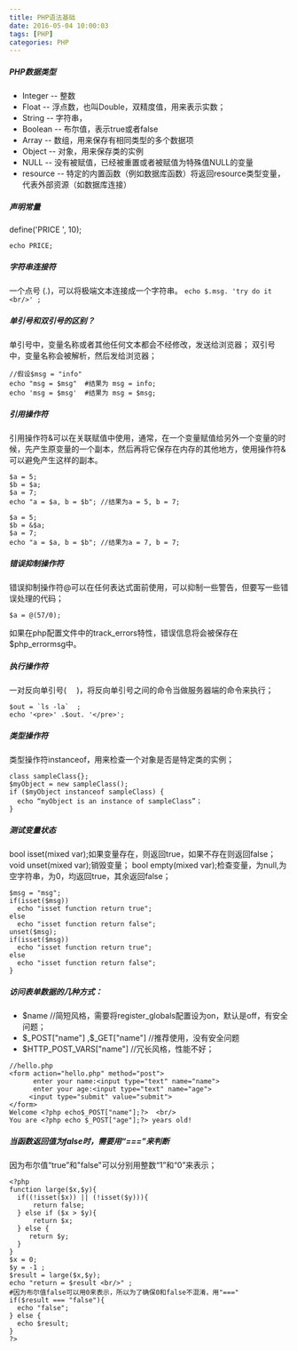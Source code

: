 ```yaml
---
title: PHP语法基础
date: 2016-05-04 10:00:03
tags: [PHP]
categories: PHP
---
```

##### PHP数据类型
- Integer  -- 整数
- Float  -- 浮点数，也叫Double，双精度值，用来表示实数；
- String -- 字符串，
- Boolean -- 布尔值，表示true或者false
- Array -- 数组，用来保存有相同类型的多个数据项
- Object -- 对象，用来保存类的实例
- NULL -- 没有被赋值，已经被重置或者被赋值为特殊值NULL的变量
- resource -- 特定的内置函数（例如数据库函数）将返回resource类型变量，代表外部资源（如数据库连接）

##### 声明常量
define('PRICE ', 10);
```
echo PRICE;
```
##### 字符串连接符
一个点号 (.)，可以将极端文本连接成一个字符串。
`echo $.msg. 'try do it <br/>' ;`

##### 单引号和双引号的区别？
单引号中，变量名称或者其他任何文本都会不经修改，发送给浏览器；
双引号中，变量名称会被解析，然后发给浏览器；
```
//假设$msg = "info"
echo "msg = $msg"  #结果为 msg = info;
echo 'msg = $msg'  #结果为 msg = $msg;
```
##### 引用操作符
引用操作符&可以在关联赋值中使用，通常，在一个变量赋值给另外一个变量的时候，先产生原变量的一个副本，然后再将它保存在内存的其他地方，使用操作符&可以避免产生这样的副本。
```
$a = 5;
$b = $a;
$a = 7;
echo "a = $a, b = $b"; //结果为a = 5, b = 7;

$a = 5;
$b = &$a;
$a = 7;
echo "a = $a, b = $b"; //结果为a = 7, b = 7;
```
##### 错误抑制操作符
错误抑制操作符@可以在任何表达式面前使用，可以抑制一些警告，但要写一些错误处理的代码；
```
$a = @(57/0);
```
如果在php配置文件中的track_errors特性，错误信息将会被保存在$php_errormsg中。

##### 执行操作符
一对反向单引号(`  `  )，将反向单引号之间的命令当做服务器端的命令来执行；
```
$out = `ls -la`  ;
echo '<pre>' .$out. '</pre>';
```
##### 类型操作符
类型操作符instanceof，用来检查一个对象是否是特定类的实例；
```
class sampleClass{};
$myObject = new sampleClass();
if ($myObject instanceof sampleClass) {
  echo “myObject is an instance of sampleClass”；
}
```
##### 测试变量状态
bool isset(mixed var);如果变量存在，则返回true，如果不存在则返回false；
void unset(mixed var);销毁变量；
bool empty(mixed var);检查变量，为null,为空字符串，为0，均返回true，其余返回false；
```
$msg = "msg";
if(isset($msg))
  echo "isset function return true";
else
  echo "isset function return false";
unset($msg);
if(isset($msg))
  echo "isset function return true";
else
  echo "isset function return false";
}
```
##### 访问表单数据的几种方式：
- $name    //简短风格，需要将register_globals配置设为on，默认是off，有安全问题；
- $_POST["name"] ,$_GET["name"]  //推荐使用，没有安全问题
- $HTTP_POST_VARS["name"]  //冗长风格，性能不好；

```
//hello.php
<form action="hello.php" method="post">
      enter your name:<input type="text" name="name">
      enter your age:<input type="text" name="age">
     <input type="submit" value="submit">
</form>
Welcome <?php echo$_POST["name"];?>  <br/>
You are <?php echo $_POST["age"];?> years old!
```
#####  当函数返回值为false时，需要用“===”来判断
因为布尔值“true”和"false"可以分别用整数“1”和“0”来表示；
```
<?php
function large($x,$y){
  if((!isset($x)) || (!isset($y))){
      return false;
  } else if ($x > $y){
      return $x;
  } else {
     return $y;
  }
}
$x = 0;
$y = -1 ;
$result = large($x,$y);
echo "return = $result <br/>" ;
#因为布尔值false可以用0来表示，所以为了确保0和false不混淆，用"==="
if($result === "false"){
  echo "false";
} else {
  echo $result;
}
?>

```




